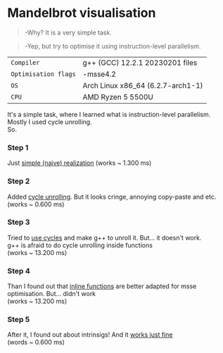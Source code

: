 # Mandelbrot visualisation
> -Why? It is a very simple task.

> -Yep, but try to optimise it using instruction-level parallelism.

|  |  |
| --- | --- |
| `Compiler` | g++ (GCC) 12.2.1 20230201 files |
| `Optimisation flags` | -msse4.2
| `OS` | Arch Linux x86_64 (6.2.7-arch1-1)|
| `CPU` | AMD Ryzen 5 5500U

It's a simple task, where I learned what is instruction-level parallelism. Mostly I used cycle unrolling.\
So.
### Step 1
Just [simple (naive) realization](https://github.com/ThreadJava800/Mandelbrot/blob/master/naive.cpp) (works ~ 1.300 ms)

### Step 2
Added [cycle unrolling](https://github.com/ThreadJava800/Mandelbrot/blob/master/optim1.cpp). But it looks cringe, annoying copy-paste and etc. \
(works ~ 0.600 ms)

### Step 3
Tried to [use cycles](https://github.com/ThreadJava800/Mandelbrot/blob/master/optim2.cpp) and make g++ to unroll it. But... it doesn't work. \
g++ is afraid to do cycle unrolling inside functions\
(works ~ 13.200 ms)

### Step 4
Than I found out that [inline functions](https://github.com/ThreadJava800/Mandelbrot/blob/master/optim3.cpp) are better adapted for msse optimisation. But... didn't work\
(works ~ 13.200 ms)

### Step 5
After it, I found out about intrinsigs! And it [works just fine](https://github.com/ThreadJava800/Mandelbrot/blob/master/optim4.cpp)\
(words ~ 0.600 ms)